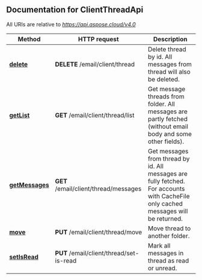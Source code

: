 
## Documentation for ClientThreadApi

All URIs are relative to *https://api.aspose.cloud/v4.0*

Method | HTTP request | Description
------ | ------------ | -----------
[**delete**](ClientThreadApi.md#delete) | **DELETE** /email/client/thread | Delete thread by id. All messages from thread will also be deleted.             
[**getList**](ClientThreadApi.md#getList) | **GET** /email/client/thread/list | Get message threads from folder. All messages are partly fetched (without email body and some other fields).             
[**getMessages**](ClientThreadApi.md#getMessages) | **GET** /email/client/thread/messages | Get messages from thread by id. All messages are fully fetched. For accounts with CacheFile only cached messages will be returned.             
[**move**](ClientThreadApi.md#move) | **PUT** /email/client/thread/move | Move thread to another folder.             
[**setIsRead**](ClientThreadApi.md#setIsRead) | **PUT** /email/client/thread/set-is-read | Mark all messages in thread as read or unread.             
